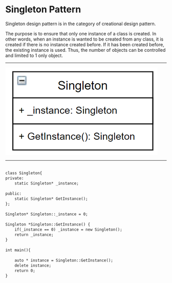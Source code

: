 # Singleton Pattern

Singleton design pattern is in the category of creational design pattern.

The purpose is to ensure that only one instance of a class is created. In other words, when an instance is wanted to be created from any class, it is created if there is no instance created before. 
If it has been created before, the existing instance is used. Thus, the number of objects can be controlled and limited to 1 only object.

---

![singleton](https://github.com/fbasatemur/design_patterns/blob/main/diagrams/cre_singleton.png)

---

```

class Singleton{
private:
    static Singleton* _instance;

public:
    static Singleton* GetInstance();
};

Singleton* Singleton::_instance = 0;

Singleton *Singleton::GetInstance() {
    if(_instance == 0) _instance = new Singleton();
    return _instance;
}

int main(){

    auto * instance = Singleton::GetInstance();
    delete instance;
    return 0;
}

```